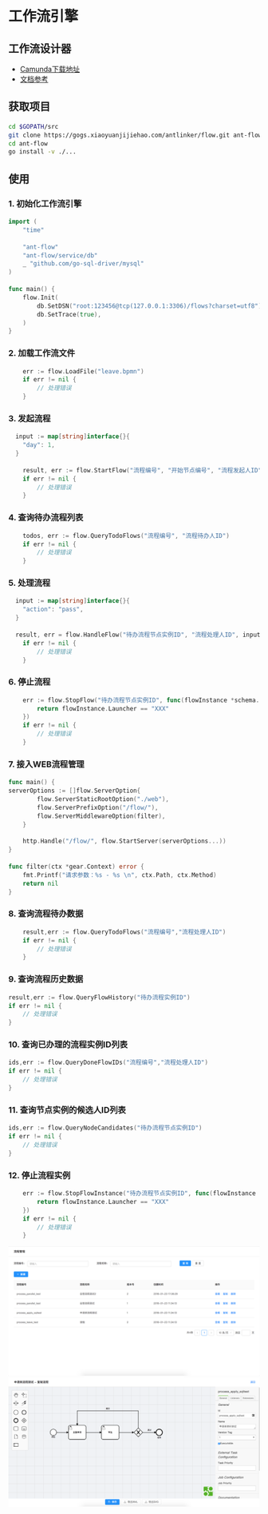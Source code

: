 # 工作流引擎

## 工作流设计器

- [Camunda下载地址](https://camunda.com/download/modeler/)
- [文档参考](https://docs.awspaas.com/reference-guide/aws-paas-process-reference-guide/process_structure/activities.html)

## 获取项目

```bash
cd $GOPATH/src
git clone https://gogs.xiaoyuanjijiehao.com/antlinker/flow.git ant-flow
cd ant-flow
go install -v ./...
```

## 使用

### 1. 初始化工作流引擎

```go
import (
	"time"

	"ant-flow"
	"ant-flow/service/db"
	_ "github.com/go-sql-driver/mysql"
)

func main() {
	flow.Init(
		db.SetDSN("root:123456@tcp(127.0.0.1:3306)/flows?charset=utf8"),
		db.SetTrace(true),
	)
}

```

### 2. 加载工作流文件

```go
	err := flow.LoadFile("leave.bpmn")
	if err != nil {
		// 处理错误
	}
```

### 3. 发起流程

```go
  input := map[string]interface{}{
	"day": 1,
  }

	result, err := flow.StartFlow("流程编号", "开始节点编号", "流程发起人ID", input)
	if err != nil {
		// 处理错误
	}
```

### 4. 查询待办流程列表

```go
	todos, err := flow.QueryTodoFlows("流程编号", "流程待办人ID")
	if err != nil {
		// 处理错误
	}
```

### 5. 处理流程

```go
  input := map[string]interface{}{
	"action": "pass",
  }

  result, err = flow.HandleFlow("待办流程节点实例ID", "流程处理人ID", input)
	if err != nil {
		// 处理错误
	}
```

### 6. 停止流程

```go
	err := flow.StopFlow("待办流程节点实例ID", func(flowInstance *schema.FlowInstance) bool {
		return flowInstance.Launcher == "XXX"
	})
	if err != nil {
		// 处理错误
	}
```

### 7. 接入WEB流程管理

```go
func main() {
serverOptions := []flow.ServerOption{
		flow.ServerStaticRootOption("./web"),
		flow.ServerPrefixOption("/flow/"),
		flow.ServerMiddlewareOption(filter),
	}

	http.Handle("/flow/", flow.StartServer(serverOptions...))
}

func filter(ctx *gear.Context) error {
	fmt.Printf("请求参数：%s - %s \n", ctx.Path, ctx.Method)
	return nil
}
```

### 8. 查询流程待办数据

```go
	result,err := flow.QueryTodoFlows("流程编号","流程处理人ID")
	if err != nil {
		// 处理错误
	}
```

### 9. 查询流程历史数据

```go
result,err := flow.QueryFlowHistory("待办流程实例ID")
if err != nil {
	// 处理错误
}
```

### 10. 查询已办理的流程实例ID列表

```go
ids,err := flow.QueryDoneFlowIDs("流程编号","流程处理人ID")
if err != nil {
	// 处理错误
}
```

### 11. 查询节点实例的候选人ID列表

```go
ids,err := flow.QueryNodeCandidates("待办流程节点实例ID")
if err != nil {
	// 处理错误
}
```

### 12. 停止流程实例

```go
	err := flow.StopFlowInstance("待办流程节点实例ID", func(flowInstance *schema.FlowInstance) bool {
		return flowInstance.Launcher == "XXX"
	})
	if err != nil {
		// 处理错误
	}
```

![流程管理](example/screenshots/QQ20180123-175942@2x.png)
![流程设计器](example/screenshots/QQ20180123-180022@2x.png)
